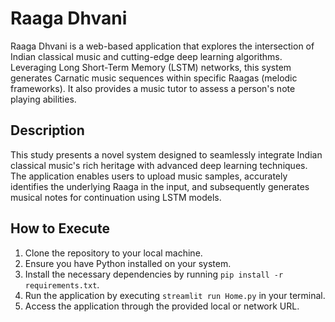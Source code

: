 # Raaga Dhvani

Raaga Dhvani is a web-based application that explores the intersection of Indian classical music and cutting-edge deep learning algorithms. Leveraging Long Short-Term Memory (LSTM) networks, this system generates Carnatic music sequences within specific Raagas (melodic frameworks). It also provides a music tutor to assess a person's note playing abilities.

## Description

This study presents a novel system designed to seamlessly integrate Indian classical music's rich heritage with advanced deep learning techniques. The application enables users to upload music samples, accurately identifies the underlying Raaga in the input, and subsequently generates musical notes for continuation using LSTM models. 


## How to Execute

1. Clone the repository to your local machine.
2. Ensure you have Python installed on your system.
3. Install the necessary dependencies by running `pip install -r requirements.txt`.
4. Run the application by executing `streamlit run Home.py` in your terminal.
5. Access the application through the provided local or network URL.

